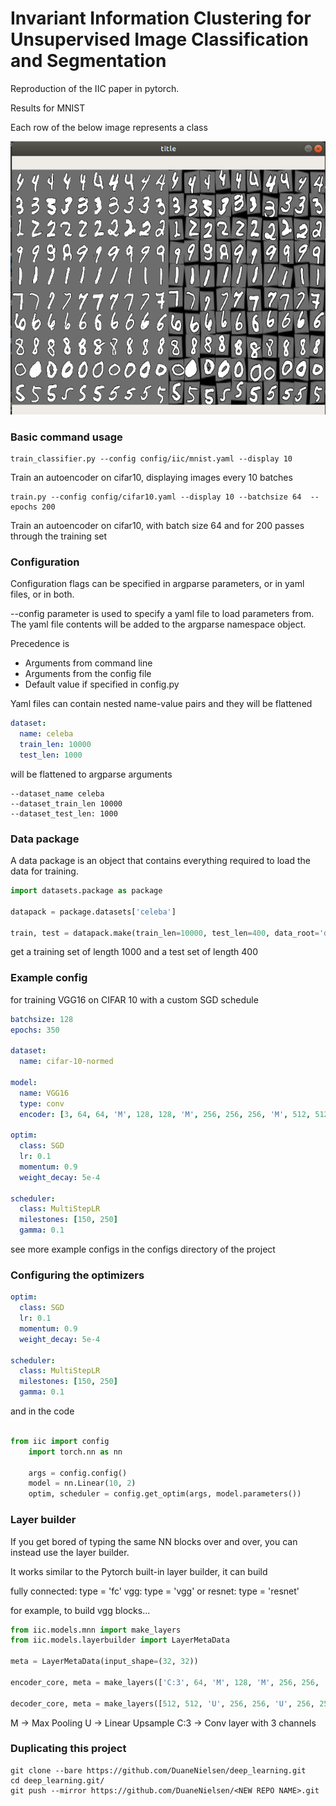 # Invariant Information Clustering for Unsupervised Image Classification and Segmentation

Reproduction of the IIC paper in pytorch.

Results for MNIST

Each row of the below image represents a class

![alt text](./resources/mnist1.png)

### Basic command usage
```commandline
train_classifier.py --config config/iic/mnist.yaml --display 10
```
Train an autoencoder on cifar10, displaying images every 10 batches

```commandline
train.py --config config/cifar10.yaml --display 10 --batchsize 64  --epochs 200 
```
Train an autoencoder on cifar10, with batch size 64 and for 200 passes through the training set

### Configuration

Configuration flags can be specified in argparse parameters, or in yaml files, or in both.

--config parameter is used to specify a yaml file to load parameters from.  The yaml file contents will be added to the 
argparse namespace object.

Precedence is
* Arguments from command line
* Arguments from the config file
* Default value if specified in config.py

Yaml files can contain nested name-value pairs and they will be flattened

```yaml
dataset:
  name: celeba
  train_len: 10000
  test_len: 1000
```

will be flattened to argparse arguments

```
--dataset_name celeba
--dataset_train_len 10000
--dataset_test_len: 1000
```

### Data package

A data package is an object that contains everything required to load the data for training.

```python
import datasets.package as package

datapack = package.datasets['celeba']

train, test = datapack.make(train_len=10000, test_len=400, data_root='data')

``` 

get a training set of length 1000 and a test set of length 400

### Example config

for training VGG16 on CIFAR 10 with a custom SGD schedule  

```yaml
batchsize: 128
epochs: 350

dataset:
  name: cifar-10-normed

model:
  name: VGG16
  type: conv
  encoder: [3, 64, 64, 'M', 128, 128, 'M', 256, 256, 256, 'M', 512, 512, 512, 'M', 512, 512, 512, 'M']

optim:
  class: SGD
  lr: 0.1
  momentum: 0.9
  weight_decay: 5e-4

scheduler:
  class: MultiStepLR
  milestones: [150, 250]
  gamma: 0.1
```

see more example configs in the configs directory of the project

### Configuring the optimizers

```yaml
optim:
  class: SGD
  lr: 0.1
  momentum: 0.9
  weight_decay: 5e-4

scheduler:
  class: MultiStepLR
  milestones: [150, 250]
  gamma: 0.1
```

and in the code

```python

from iic import config
    import torch.nn as nn

    args = config.config()
    model = nn.Linear(10, 2)
    optim, scheduler = config.get_optim(args, model.parameters())
```

### Layer builder

If you get bored of typing the same NN blocks over and over, you can instead use the layer builder.

It works similar to the Pytorch built-in layer builder, it can build

fully connected: type = 'fc' vgg: type = 'vgg' or resnet: type = 'resnet'

for example, to build vgg blocks...

```python
from iic.models.mnn import make_layers
from iic.models.layerbuilder import LayerMetaData

meta = LayerMetaData(input_shape=(32, 32))

encoder_core, meta = make_layers(['C:3', 64, 'M', 128, 'M', 256, 256, 'M', 512, 512, 'M', 512, 512, 'M'], type='vgg', meta=meta)

decoder_core, meta = make_layers([512, 512, 'U', 256, 256, 'U', 256, 256, 'U', 128, 'U', 64, 'U', 'C:3'], type='vgg', meta=meta)
```

M -> Max Pooling
U -> Linear Upsample
C:3 -> Conv layer with 3 channels

### Duplicating this project

```commandline
git clone --bare https://github.com/DuaneNielsen/deep_learning.git
cd deep_learning.git/
git push --mirror https://github.com/DuaneNielsen/<NEW REPO NAME>.git
```